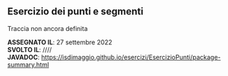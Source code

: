 ## Esercizio dei punti e segmenti

Traccia non ancora definita

**ASSEGNATO IL**: 27 settembre 2022   
**SVOLTO IL**: ////   
**JAVADOC**: https://isdimaggio.github.io/esercizi/EsercizioPunti/package-summary.html
